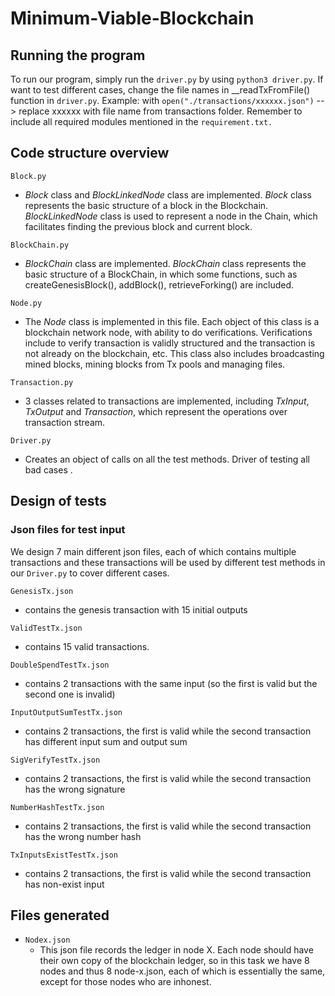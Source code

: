 # Minimum-Viable-Blockchain

## Running the program
To run our program, simply run the `driver.py` by using `python3 driver.py`. If want to test different cases, change the file names in __readTxFromFile() function in `driver.py`. Example: with `open("./transactions/xxxxxx.json")` --> replace xxxxxx with file name from transactions folder. Remember to include all required modules mentioned in the `requirement.txt.`


## Code structure overview

`Block.py`

- *Block* class and *BlockLinkedNode* class are implemented. *Block* class represents the basic structure of a block in the Blockchain. *BlockLinkedNode* class is used to represent a node in the Chain, which facilitates finding the previous block and current block.


`BlockChain.py`

- *BlockChain* class are implemented. *BlockChain* class represents the basic structure of a BlockChain, in which some functions, such as createGenesisBlock(), addBlock(), retrieveForking() are included.

`Node.py`

- The *Node* class is implemented in this file. Each object of this class is a blockchain network node,  with ability to do verifications. Verifications include to verify transaction is validly structured and the transaction is not already on the blockchain, etc. This class also includes broadcasting mined blocks, mining blocks from Tx pools and managing files.

`Transaction.py`

- 3 classes related to transactions are implemented, including *TxInput*, *TxOutput* and *Transaction*, which represent the operations over transaction stream.

`Driver.py`

- Creates an object of calls on all the test methods. Driver of testing all bad cases .


## Design of tests

### Json files for test input
We design 7 main different json files, each of which contains multiple transactions and these transactions will be used by different test methods in our `Driver.py` to cover different cases.

`GenesisTx.json`

- contains the genesis transaction with 15 initial outputs

`ValidTestTx.json`

- contains 15 valid transactions.

`DoubleSpendTestTx.json`

- contains 2 transactions with the same input (so the first is valid but the second one is invalid)

`InputOutputSumTestTx.json`

- contains 2 transactions, the first is valid while the second transaction has different input sum and output sum

`SigVerifyTestTx.json`

- contains 2 transactions, the first is valid while the second transaction has the wrong signature  

`NumberHashTestTx.json`

- contains 2 transactions, the first is valid while the second transaction has the wrong number hash

`TxInputsExistTestTx.json`

- contains 2 transactions, the first is valid while the second transaction has non-exist input  


## Files generated
- `Nodex.json`
    - This json file records the ledger in node X. Each node should have their own copy of the blockchain ledger, so in this task we have 8 nodes and thus 8 node-x.json, each of which is essentially the same, except for those nodes who are inhonest.

